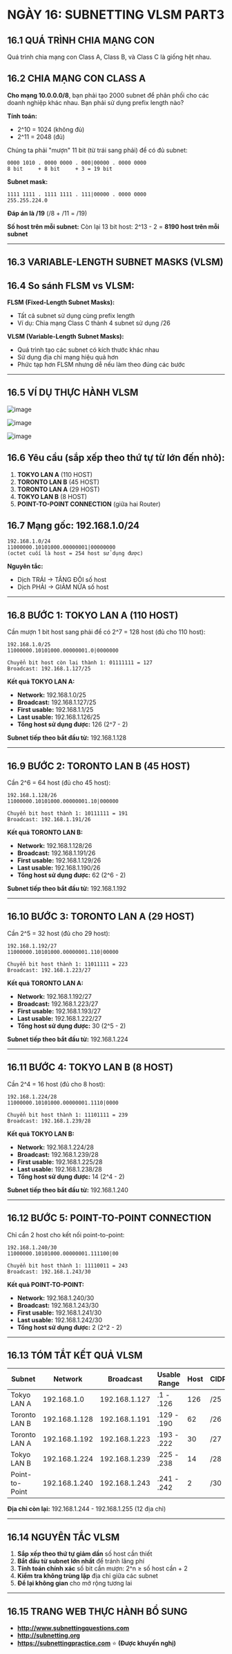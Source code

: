 # NGÀY 16: SUBNETTING VLSM PART3

## 16.1 QUÁ TRÌNH CHIA MẠNG CON
Quá trình chia mạng con Class A, Class B, và Class C là giống hệt nhau.

## 16.2 CHIA MẠNG CON CLASS A
**Cho mạng 10.0.0.0/8**, bạn phải tạo 2000 subnet để phân phối cho các doanh nghiệp khác nhau. Bạn phải sử dụng prefix length nào?

**Tính toán:**
- 2^10 = 1024 (không đủ)
- 2^11 = 2048 (đủ)

Chúng ta phải "mượn" 11 bit (từ trái sang phải) để có đủ subnet:

```
0000 1010 . 0000 0000 . 000|00000 . 0000 0000
8 bit     + 8 bit     + 3 = 19 bit
```

**Subnet mask:**
```
1111 1111 . 1111 1111 . 111|00000 . 0000 0000
255.255.224.0
```

**Đáp án là /19** (/8 + /11 = /19)

**Số host trên mỗi subnet:**
Còn lại 13 bit host: 2^13 - 2 = **8190 host trên mỗi subnet**

- --

## 16.3 VARIABLE-LENGTH SUBNET MASKS (VLSM)
## 16.4 So sánh FLSM vs VLSM:
**FLSM (Fixed-Length Subnet Masks):**
- Tất cả subnet sử dụng cùng prefix length
- Ví dụ: Chia mạng Class C thành 4 subnet sử dụng /26

**VLSM (Variable-Length Subnet Masks):**
- Quá trình tạo các subnet có kích thước khác nhau
- Sử dụng địa chỉ mạng hiệu quả hơn
- Phức tạp hơn FLSM nhưng dễ nếu làm theo đúng các bước

- --

## 16.5 VÍ DỤ THỰC HÀNH VLSM
![image](https://github.com/psaumur/CCNA/assets/106411237/30a08f93-796a-4fe9-854e-58af0bcbd69b)

![image](https://github.com/psaumur/CCNA/assets/106411237/ad7d7ac0-5e00-4662-8192-f7f9db86f1d9)

![image](https://github.com/psaumur/CCNA/assets/106411237/dc006342-4bd9-40d4-b1c5-9ac7a670ed96)

## 16.6 Yêu cầu (sắp xếp theo thứ tự từ lớn đến nhỏ):
1. **TOKYO LAN A** (110 HOST)
2. **TORONTO LAN B** (45 HOST)
3. **TORONTO LAN A** (29 HOST)
4. **TOKYO LAN B** (8 HOST)
5. **POINT-TO-POINT CONNECTION** (giữa hai Router)

## 16.7 Mạng gốc: 192.168.1.0/24
```
192.168.1.0/24
11000000.10101000.00000001|00000000
(octet cuối là host = 254 host sử dụng được)
```

**Nguyên tắc:**
- Dịch TRÁI → TĂNG ĐÔI số host
- Dịch PHẢI → GIẢM NỬA số host

- --

## 16.8 BƯỚC 1: TOKYO LAN A (110 HOST)
Cần mượn 1 bit host sang phải để có 2^7 = 128 host (đủ cho 110 host):

```
192.168.1.0/25
11000000.10101000.00000001.0|0000000

Chuyển bit host còn lại thành 1: 01111111 = 127
Broadcast: 192.168.1.127/25
```

**Kết quả TOKYO LAN A:**
- **Network:** 192.168.1.0/25
- **Broadcast:** 192.168.1.127/25
- **First usable:** 192.168.1.1/25
- **Last usable:** 192.168.1.126/25
- **Tổng host sử dụng được:** 126 (2^7 - 2)

**Subnet tiếp theo bắt đầu từ:** 192.168.1.128

- --

## 16.9 BƯỚC 2: TORONTO LAN B (45 HOST)
Cần 2^6 = 64 host (đủ cho 45 host):

```
192.168.1.128/26
11000000.10101000.00000001.10|000000

Chuyển bit host thành 1: 10111111 = 191
Broadcast: 192.168.1.191/26
```

**Kết quả TORONTO LAN B:**
- **Network:** 192.168.1.128/26
- **Broadcast:** 192.168.1.191/26
- **First usable:** 192.168.1.129/26
- **Last usable:** 192.168.1.190/26
- **Tổng host sử dụng được:** 62 (2^6 - 2)

**Subnet tiếp theo bắt đầu từ:** 192.168.1.192

- --

## 16.10 BƯỚC 3: TORONTO LAN A (29 HOST)
Cần 2^5 = 32 host (đủ cho 29 host):

```
192.168.1.192/27
11000000.10101000.00000001.110|00000

Chuyển bit host thành 1: 11011111 = 223
Broadcast: 192.168.1.223/27
```

**Kết quả TORONTO LAN A:**
- **Network:** 192.168.1.192/27
- **Broadcast:** 192.168.1.223/27
- **First usable:** 192.168.1.193/27
- **Last usable:** 192.168.1.222/27
- **Tổng host sử dụng được:** 30 (2^5 - 2)

**Subnet tiếp theo bắt đầu từ:** 192.168.1.224

- --

## 16.11 BƯỚC 4: TOKYO LAN B (8 HOST)
Cần 2^4 = 16 host (đủ cho 8 host):

```
192.168.1.224/28
11000000.10101000.00000001.1110|0000

Chuyển bit host thành 1: 11101111 = 239
Broadcast: 192.168.1.239/28
```

**Kết quả TOKYO LAN B:**
- **Network:** 192.168.1.224/28
- **Broadcast:** 192.168.1.239/28
- **First usable:** 192.168.1.225/28
- **Last usable:** 192.168.1.238/28
- **Tổng host sử dụng được:** 14 (2^4 - 2)

**Subnet tiếp theo bắt đầu từ:** 192.168.1.240

- --

## 16.12 BƯỚC 5: POINT-TO-POINT CONNECTION
Chỉ cần 2 host cho kết nối point-to-point:

```
192.168.1.240/30
11000000.10101000.00000001.111100|00

Chuyển bit host thành 1: 11110011 = 243
Broadcast: 192.168.1.243/30
```

**Kết quả POINT-TO-POINT:**
- **Network:** 192.168.1.240/30
- **Broadcast:** 192.168.1.243/30
- **First usable:** 192.168.1.241/30
- **Last usable:** 192.168.1.242/30
- **Tổng host sử dụng được:** 2 (2^2 - 2)

- --

## 16.13 TÓM TẮT KẾT QUẢ VLSM
| Subnet | Network | Broadcast | Usable Range | Host | CIDR |
|--------|---------|-----------|--------------|------|------|
| Tokyo LAN A | 192.168.1.0 | 192.168.1.127 | .1 - .126 | 126 | /25 |
| Toronto LAN B | 192.168.1.128 | 192.168.1.191 | .129 - .190 | 62 | /26 |
| Toronto LAN A | 192.168.1.192 | 192.168.1.223 | .193 - .222 | 30 | /27 |
| Tokyo LAN B | 192.168.1.224 | 192.168.1.239 | .225 - .238 | 14 | /28 |
| Point-to-Point | 192.168.1.240 | 192.168.1.243 | .241 - .242 | 2 | /30 |

**Địa chỉ còn lại:** 192.168.1.244 - 192.168.1.255 (12 địa chỉ)

- --

## 16.14 NGUYÊN TẮC VLSM
1. **Sắp xếp theo thứ tự giảm dần** số host cần thiết
2. **Bắt đầu từ subnet lớn nhất** để tránh lãng phí
3. **Tính toán chính xác** số bit cần mượn: 2^n ≥ số host cần + 2
4. **Kiểm tra không trùng lặp** địa chỉ giữa các subnet
5. **Để lại không gian** cho mở rộng tương lai

- --

## 16.15 TRANG WEB THỰC HÀNH BỔ SUNG
- **http://www.subnettingquestions.com**
- **http://subnetting.org**
- **https://subnettingpractice.com** ⭐ **(Được khuyến nghị)**